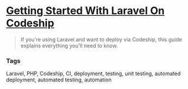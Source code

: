 # [Getting Started With Laravel On Codeship](https://blog.codeship.com/getting-started-laravel-codeship/)

> If you're using Laravel and want to deploy via Codeship, this guide explains everything you'll need to know.

### Tags

Laravel, PHP, Codeship, CI, deployment, testing, unit testing, automated deployment, automated testing, automation